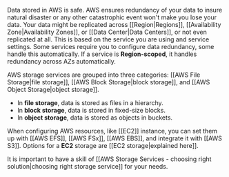 Data stored in AWS is safe. AWS ensures redundancy of your data to insure natural disaster or any other catastrophic event won't make you lose your data. Your data might be replicated across [[Region|Regions]], [[Availability Zone|Availability Zones]], or [[Data Center|Data Centers]], or not even replicated at all. This is based on the service you are using and service settings. Some services require you to configure data redundancy, some handle this automatically. If a service is **Region-scoped**, it handles redundancy across AZs automatically.

AWS storage services are grouped into three categories: [[AWS File Storage|file storage]], [[AWS Block Storage|block storage]], and [[AWS Object Storage|object storage]]. 

- In **file storage**, data is stored as files in a hierarchy. 
- In **block storage**, data is stored in fixed-size blocks. 
- In **object storage**, data is stored as objects in buckets.

When configuring AWS resources, like [[EC2]] instance, you can set them up with [[AWS EFS]], [[AWS FSx]], [[AWS EBS]], and integrate it with [[AWS S3]]. Options for a **EC2** storage are [[EC2 storage|explained here]].

It is important to have a skill of [[AWS Storage Services - choosing right solution|choosing right storage service]] for your needs.